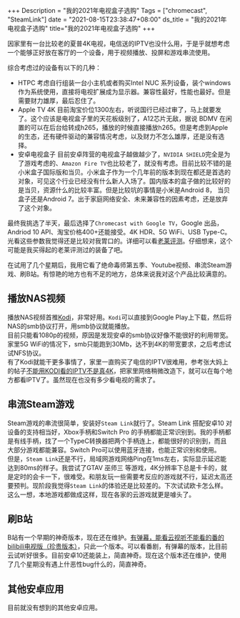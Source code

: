 +++
Description = "我的2021年电视盒子选购"
Tags = ["chromecast", "SteamLink"]
date = "2021-08-15T23:38:47+08:00"
ds_title = "我的2021年电视盒子选购"
title="我的2021年电视盒子选购"
+++

因家里有一台比较老的夏普4K电视，电信送的IPTV也没什么用，于是乎就想考虑一个能够正好放在客厅的一个设备，用于视频播放、投屏和游戏串流使用。  

<!--more-->

综合考虑过的设备有以下的几种：  
* HTPC 考虑自行组装一台小主机或者购买Intel NUC 系列设备，装个windows作为系统使用，直接将电视扩展成为显示器。兼容性最好，性能也最好。但是需要财力雄厚，最后忍住了。  
* Apple TV 4K 目前淘宝价位1300左右，听说国行已经过审了，马上就要发了。这个应该是电视盒子里的天花板级别了，A12芯片无敌，据说 BDMV 在闲置的可以在后台给转成h265，播放的时候直接播放h265。但是考虑到Apple 的生态，还有硬件驱动的兼容情况考虑，以及财力不怎么雄厚，还是没有选择。  
* 安卓电视盒子 目前安卓阵营的电视盒子越做越少了，`NVIDIA SHIELD`完全是为了游戏考虑的、`Amazon Fire TV`也比较老了，就没有考虑。目前比较不错的是小米盒子国际版和当贝。小米盒子作为一个几年前的版本到现在都还是首选的对象，可见这个行业已经没有什么新人入场了。国内版本的盒子做的比较好的是当贝，资源什么的比较丰富。但是比较坑的事情是小米是Android 8， 当贝盒子还是Android 7。出于家庭网络安全、未来兼容性的因素考虑，还是放弃了这个对象。  

最终我挑选了半天，最后选择了`Chromecast with Google TV`，Google 出品，Andriod 10 API、淘宝价格400+还能接受。4K HDR、5G WiFi、USB Type-C。光看这些参数我觉得还是比较对我胃口的。详细可以看[老莱评测](https://www.bilibili.com/video/BV1Wf4y1i79A)。仔细想来，这个可能是我买得起的老莱评测过的装备了吧。

在试用了几个星期后，我用它看了绝命毒师第五季、Youtube视频、串流Steam游戏、刷B站。有惊艳的地方也有不足的地方，总体来说我对这个产品比较满意的。

## 播放NAS视频
播放NAS视频首推[Kodi](https://kodi.tv/)，非常好用。`Kodi`可以直接到Google Play上下载，然后将NAS的smb协议打开，用smb协议就能播放。  
目前只能看1080p的视频，原因是发现安卓的smb协议好像不能很好的利用带宽。家里5G WiFi的情况下，smb只能跑到30Mb，达不到4K的带宽要求，之后考虑试试NFS协议。  
有了Kodi就能干更多事情了，家里一直购买了电信的IPTV很难用，参考张大妈上的帖子[不能用KODI看的IPTV不是真4K](https://post.smzdm.com/p/alx7n2ke/)，把家里网络稍微改造下，就可以在每个地方都看IPTV了。虽然现在也没有多少看电视的需求了。

## 串流Steam游戏
Steam游戏的串流很简单，安装好`Steam Link`就行了。Steam Link 搭配安卓10 对设备的支持相当好，Xbox手柄和Switch Pro 的手柄都能正常识别到。我的手柄都是有线手柄，找了一个TypeC转换器把两个手柄连上，都能很好的识别到，而且大部分游戏都能兼容。Switch Pro可以使用蓝牙连接，也能正常识别和使用。  
但是，`Steam Link`还是不行，局域网游戏网络Ping在1ms左右，实际显示延迟能达到80ms的样子。我尝试了GTAV 巫师三 等游戏，4K分辨率下总是卡卡的，就是定时的会卡一下，很难受。和朋友玩一些需要考反应的游戏就不行，延迟太高还要预判。现阶段我觉得`Steam Link`的体验还是比较差的。下次试试欧卡怎么样。
这么一想，本地游戏都做成这样，现在各家的云游戏就更是噱头了。

## 刷B站
B站有一个早期的神奇版本，现在还在维护。[有弹幕，能看云视听不能看的番的bilibili电视版（珍贵版本）](https://www.bilibili.com/read/cv5746408)，只此一个版本。可以看番剧，有弹幕的版本，比目前云试听好很多。目前安卓10还能装上，简直神奇。现在这个版本还在维护，使用了几个星期没有遇上什恶性bug什么的，简直神奇。


## 其他安卓应用
目前就没有想到的其他安卓应用。